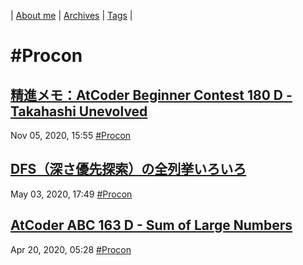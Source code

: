 | [About me](https://franknyro.github.io/blog/) | [Archives](https://franknyro.github.io/blog/archives) | [Tags](https://franknyro.github.io/blog/tags) |

# #Procon
## [精進メモ：AtCoder Beginner Contest 180 D - Takahashi Unevolved](https://franknyro.github.io/blog/archives/202011051555)
Nov 05, 2020, 15:55 [#Procon](https://franknyro.github.io/blog/tags/procon)


## [DFS（深さ優先探索）の全列挙いろいろ](https://franknyro.github.io/blog/archives/202005031749)
May 03, 2020, 17:49 [#Procon](https://franknyro.github.io/blog/tags/procon)


## [AtCoder ABC 163 D - Sum of Large Numbers](https://franknyro.github.io/blog/archives/202004200528)
Apr 20, 2020, 05:28 [#Procon](https://franknyro.github.io/blog/tags/procon)
